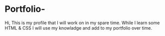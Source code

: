# Portfolio-
Hi, This is my profile that I will work on in my spare time. While I learn some HTML & CSS I will use my knowladge and add to my portfolio over time.
